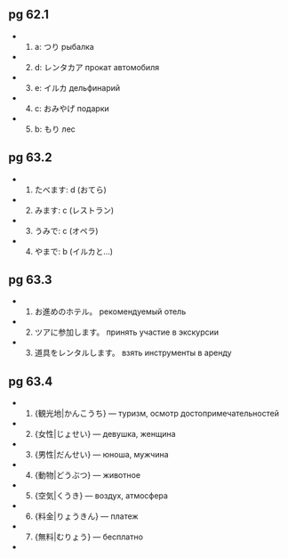 ## pg 62.1

 * 1. a: つり         рыбалка
 * 2. d: レンタカア   прокат автомобиля
 * 3. e: イルカ       дельфинарий
 * 4. c: おみやげ     подарки
 * 5. b: もり         лес

## pg 63.2

 * 1. たべます: d (おてら)
 * 2. みます: c (レストラン)
 * 3. うみで: c (オペラ)
 * 4. やまで: b (イルカと…)

## pg 63.3

 * 1. お進めのホテル。        рекомендуемый отель
 * 2. ツアに参加します。      принять участие в экскурсии
 * 3. 道具をレンタルします。  взять инструменты в аренду

## pg 63.4

 * 1. {観光地|かんこうち} — туризм, осмотр достопримечательностей
 * 2. {女性|じょせい} — девушка, женщина
 * 3. {男性|だんせい} — юноша, мужчина
 * 4. {動物|どうぶつ} — животное
 * 5. {空気|くうき} — воздух, атмосфера
 * 6. {料金|りょうきん} — платеж
 * 7. {無料|むりょう} — бесплатно
 * 


